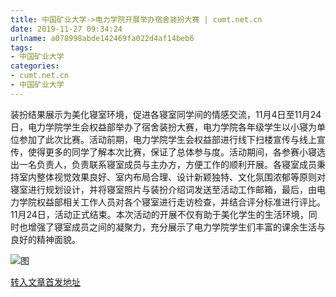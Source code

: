 ```yaml
---
title: 中国矿业大学->电力学院开展举办宿舍装扮大赛 | cumt.net.cn
date: 2019-11-27 09:34:24
urlname: a078998abde142469fa022d4af14beb6
tags: 
- 中国矿业大学
categories:
- cumt.net.cn
- 中国矿业大学
---
```

装扮结果展示为美化寝室环境，促进各寝室同学间的情感交流，11月4日至11月24日，电力学院学生会权益部举办了宿舍装扮大赛，电力学院各年级学生以小寝为单位参加了此次比赛。活动前期，电力学院学生会权益部进行线下扫楼宣传与线上宣传，使得更多的同学了解本次比赛，保证了总体参与度。活动期间，各参赛小寝选出一名负责人，负责联系寝室成员与主办方，方便工作的顺利开展。各寝室成员秉持室内整体视觉效果良好、室内布局合理、设计新颖独特、文化氛围浓郁等原则对寝室进行规划设计，并将寝室照片与装扮介绍词发送至活动工作邮箱，最后，由电力学院权益部相关工作人员对各个寝室进行走访检查，并结合评分标准进行评比。11月24日，活动正式结束。本次活动的开展不仅有助于美化学生的生活环境，同时也增强了寝室成员之间的凝聚力，充分展示了电力学院学生们丰富的课余生活与良好的精神面貌。

![图](http://xwzx.cumt.edu.cn/_upload/article/images/90/4a/aac9fa984bd38aea1db98b7b25b5/25ea6e1b-d8f4-4374-b9e1-82f34529f37e.jpg)

[转入文章首发地址](http://xwzx.cumt.edu.cn/6a/4f/c523a551503/page.htm)